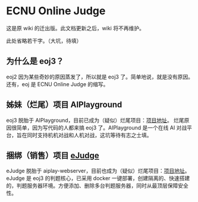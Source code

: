 # ECNU Online Judge

这是原 wiki 的迁出版。此文档更新之后，wiki 将不再维护。

此处省略若干字。（大坑，待填）

## 为什么是 eoj3？

eoj2 因为某些奇妙的原因蒸发了，所以就是 eoj3 了。简单地说，就是没有原因。还有，eoj 是 ECNU Online Judge 的缩写。

## 姊妹（烂尾）项目 AIPlayground

eoj3 脱胎于 AIPlayground，目前已成为（疑似）烂尾项目：[项目地址](https://github.com/zerolfx/AIPlayground)。
烂尾原因很简单，因为写代码的人都来搞 eoj3 了。AIPlayground 是一个在线 AI 对战平台，旨在同时支持机机对战和人机对战，这坑等待有志之士填。

## 捆绑（销售）项目 [eJudge](https://github.com/ultmaster/ejudge)

eJudge 脱胎于 aiplay-webserver，目前也成为（疑似）烂尾项目：[项目地址](https://github.com/ultmaster/aiplay-webserver)。
eJudge 是 eoj3 的判题核心，已采用 docker 一键部署，创建隔离的、快速搭建的，判题服务器环境。方便添加、删除多台判题服务器，同时从最顶层保障安全性。

